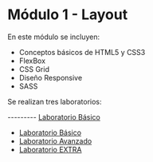 # Módulo 1 - Layout

En este módulo se incluyen:

- Conceptos básicos de HTML5 y CSS3
- FlexBox
- CSS Grid
- Diseño Responsive
- SASS

Se realizan tres laboratorios:

--------- [Laboratorio Básico](./Laboratorio%20Básico)

- <a href="https://github.com/beatrizgongar/Master-Front-End-XVIII-Lemoncode/tree/main/M%C3%B3dulo%201%20-%20Layout/Laboratorio%20B%C3%A1sico" title="Módulo 01 Layout - Laboratorio Básico">Laboratorio Básico</a>
- <a href="https://github.com/beatrizgongar/Master-Front-End-XVIII-Lemoncode/tree/main/M%C3%B3dulo%201%20-%20Layout/Laboratorio%20Avanzado" title="Módulo 01 Layout - Laboratorio Avanzado">Laboratorio Avanzado</a>
- <a href="https://github.com/beatrizgongar/Master-Front-End-XVIII-Lemoncode/tree/main/M%C3%B3dulo%201%20-%20Layout/Laboratorio%20EXTRA" title="Módulo 01 Layout - Laboratorio EXTRA">Laboratorio EXTRA</a>
